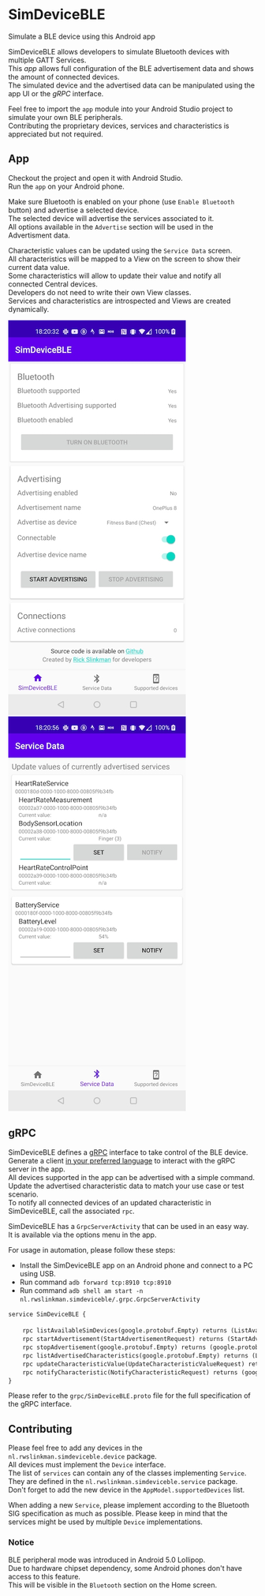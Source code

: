 # SimDeviceBLE
Simulate a BLE device using this Android app

SimDeviceBLE allows developers to simulate Bluetooth devices with multiple GATT Services.   
This *app* allows full configuration of the BLE advertisement data and shows the amount of connected devices.   
The simulated device and the advertised data can be manipulated using the app UI or the *gRPC* interface.

Feel free to import the `app` module into your Android Studio project to simulate your own BLE peripherals.      
Contributing the proprietary devices, services and characteristics is appreciated but not required.     

## App
Checkout the project and open it with Android Studio.   
Run the `app` on your Android phone.   

Make sure Bluetooth is enabled on your phone (use `Enable Bluetooth` button) and advertise a selected device.   
The selected device will advertise the services associated to it.   
All options available in the `Advertise` section will be used in the Advertisment data.   

Characteristic values can be updated using the `Service Data` screen.   
All characteristics will be mapped to a View on the screen to show their current data value.   
Some characteristics will allow to update their value and notify all connected Central devices.   
Developers do not need to write their own View classes.   
Services and characteristics are introspected and Views are created dynamically.   

![Home screen allows for configuration of Advertisement data](docs/image_home_fragment.jpg)
![Service Data screen manipulates data of all advertised characteristics](docs/image_data_fragment.jpg)

## gRPC
SimDeviceBLE defines a [gRPC](https://grpc.io/) interface to take control of the BLE device.   
Generate a client [in your preferred language](https://grpc.io/docs/languages/) to interact with the gRPC server in the app.   
All devices supported in the app can be advertised with a simple command.   
Update the advertised characteristic data to match your use case or test scenario.   
To notify all connected devices of an updated characteristic in SimDeviceBLE, call the associated `rpc`.

SimDeviceBLE has a `GrpcServerActivity` that can be used in an easy way.   
It is available via the options menu in the app.      

For usage in automation, please follow these steps:   
- Install the SimDeviceBLE app on an Android phone and connect to a PC using USB.   
- Run command `adb forward tcp:8910 tcp:8910`   
- Run command `adb shell am start -n nl.rwslinkman.simdeviceble/.grpc.GrpcServerActivity`   

```protobuf
service SimDeviceBLE {

    rpc listAvailableSimDevices(google.protobuf.Empty) returns (ListAvailableSimDevicesResponse) {}
    rpc startAdvertisement(StartAdvertisementRequest) returns (StartAdvertisementResponse) {}
    rpc stopAdvertisement(google.protobuf.Empty) returns (google.protobuf.Empty) {}
    rpc listAdvertisedCharacteristics(google.protobuf.Empty) returns (ListAdvertisedCharacteristicsResponse) {}
    rpc updateCharacteristicValue(UpdateCharacteristicValueRequest) returns (google.protobuf.Empty) {}
    rpc notifyCharacteristic(NotifyCharacteristicRequest) returns (google.protobuf.Empty) {}
}
```
Please refer to the `grpc/SimDeviceBLE.proto` file for the full specification of the gRPC interface.

## Contributing
Please feel free to add any devices in the `nl.rwslinkman.simdeviceble.device` package.   
All devices must implement the `Device` interface.  
The list of `services` can contain any of the classes implementing `Service`.   
They are defined in the `nl.rwslinkman.simdeviceble.service` package.    
Don't forget to add the new device in the `AppModel.supportedDevices` list.   

When adding a new `Service`, please implement according to the Bluetooth SIG specification as much as possible.
Please keep in mind that the services might be used by multiple `Device` implementations.   

### Notice
BLE peripheral mode was introduced in Android 5.0 Lollipop.  
Due to hardware chipset dependency, some Android phones don't have access to this feature.   
This will be visible in the `Bluetooth` section on the Home screen.   